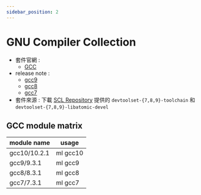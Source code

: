 ```yaml
---
sidebar_position: 2
---
```



# GNU Compiler Collection


- 套件官網 : 
  - [GCC](https://gcc.gnu.org)
- release note : 
  - [gcc9](https://gcc.gnu.org/gcc-9)
  - [gcc8](https://gcc.gnu.org/gcc-8)
  - [gcc7](https://gcc.gnu.org/gcc-7)
- 套件來源 : 下載 [SCL Repository](https://wiki.centos.org/AdditionalResources/Repositories/SCL) 提供的 `devtoolset-{7,8,9}-toolchain` 和 `devtoolset-{7,8,9}-libatomic-devel`
## GCC module matrix

| module name | usage   |
| ----------- | ------- |
| gcc10/10.2.1  | ml gcc10 |
| gcc9/9.3.1  | ml gcc9 |
| gcc8/8.3.1  | ml gcc8 |
| gcc7/7.3.1  | ml gcc7 |